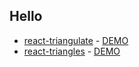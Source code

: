 ## Hello
 - [react-triangulate](https://github.com/xTeamStanly/react-triangulate) - [DEMO](https://xteamstanly.github.io/react-triangulate/)
 - [react-triangles](https://github.com/xTeamStanly/react-triangles) - [DEMO](https://xteamstanly.github.io/react-triangles/)
